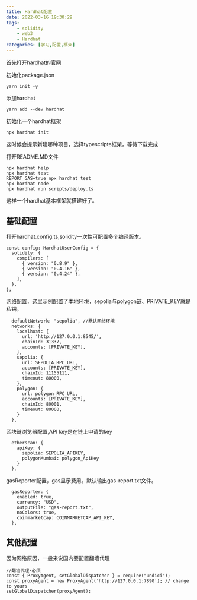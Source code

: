 ```yaml
---
title: Hardhat配置
date: 2022-03-16 19:30:29
tags:
    - solidity
    - web3
    - Hardhat
categories: [学习,配置,框架]
---
```


首先打开hardhat的[官网](https://hardhat.org/)
<!-- more -->

初始化package.json
```
yarn init -y
```
添加hardhat
```
yarn add --dev hardhat
```
初始化一个hardhat框架
```
npx hardhat init
```
这时候会提示新建哪种项目，选择typescripte框架，等待下载完成

打开README.MD文件

```shell
npx hardhat help
npx hardhat test
REPORT_GAS=true npx hardhat test
npx hardhat node
npx hardhat run scripts/deploy.ts
```
这样一个hardhat基本框架就搭建好了。

## 基础配置

打开hardhat.config.ts,solidity一次性可配置多个编译版本。
```
const config: HardhatUserConfig = {
  solidity: {
    compilers: [
      { version: "0.8.9" },
      { version: "0.4.16" },
      { version: "0.4.24" },
    ],
  },
};

```
网络配置，这里示例配置了本地环境，sepolia与polygon链、PRIVATE_KEY就是私钥。
```
  defaultNetwork: "sepolia", //默认网络环境
  networks: {
    localhost: {
      url: 'http://127.0.0.1:8545/',
      chainId: 31337,
      accounts: [PRIVATE_KEY],
    },
    sepolia: {
      url: SEPOLIA_RPC_URL,
      accounts: [PRIVATE_KEY],
      chainId: 11155111,
      timeout: 80000,
    },
    polygon: {
      url: polygon_RPC_URL,
      accounts: [PRIVATE_KEY],
      chainId: 80001,
      timeout: 80000,
    }
  },
```
区块链浏览器配置,API key是在链上申请的key

```
  etherscan: {
    apiKey: {
      sepolia: SEPOLIA_APIKEY,
      polygonMumbai: polygon_ApiKey
    }
  },
```

gasReporter配置，gas显示费用。默认输出gas-report.txt文件。

```
  gasReporter: {
    enabled: true,
    currency: "USD",
    outputFile: "gas-report.txt",
    noColors: true,
    coinmarketcap: COINMARKETCAP_API_KEY,
  },
```

## 其他配置

因为网络原因，一般来说国内要配置翻墙代理
```
//翻墙代理-必须
const { ProxyAgent, setGlobalDispatcher } = require("undici");
const proxyAgent = new ProxyAgent('http://127.0.0.1:7890'); // change to yours
setGlobalDispatcher(proxyAgent);
```